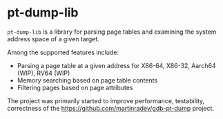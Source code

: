 # pt-dump-lib

`pt-dump-lib` is a library for parsing page tables and examining the system address space of a given target.

Among the supported features include:

* Parsing a page table at a given address for X86-64, X86-32, Aarch64 (WIP), RV64 (WIP)
* Memory searching based on page table contents
* Filtering pages based on page attributes

The project was primarily started to improve performance, testability, correctness of the https://github.com/martinradev/gdb-pt-dump project.
